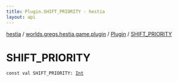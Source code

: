 ```yaml
---
title: Plugin.SHIFT_PRIORITY - hestia
layout: api
---
```


<div class='api-docs-breadcrumbs'><a href="../../index.html">hestia</a> / <a href="../index.html">worlds.gregs.hestia.game.plugin</a> / <a href="index.html">Plugin</a> / <a href="./-s-h-i-f-t_-p-r-i-o-r-i-t-y.html">SHIFT_PRIORITY</a></div>

# SHIFT_PRIORITY

<div class="signature"><code><span class="keyword">const</span> <span class="keyword">val </span><span class="identifier">SHIFT_PRIORITY</span><span class="symbol">: </span><a href="https://kotlinlang.org/api/latest/jvm/stdlib/kotlin/-int/index.html"><span class="identifier">Int</span></a></code></div>
